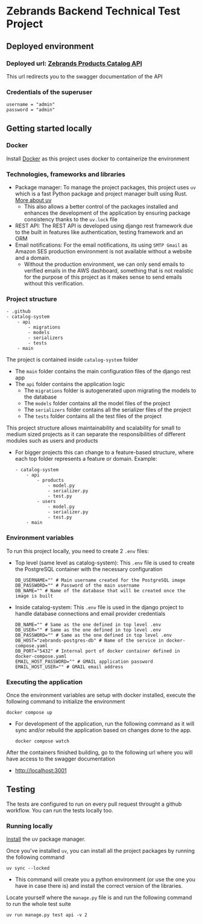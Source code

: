 # Zebrands Backend Technical Test Project
## Deployed environment
### Deployed url: [Zebrands Products Catalog API](http://3.129.97.67/api/docs#/)
This url redirects you to the swagger documentation of the API

### Credentials of the superuser
```
username = "admin"
password = "admin"
```

## Getting started locally
### Docker
Install [Docker](https://docs.docker.com/get-started/get-docker/) as this project uses docker to containerize the environment

### Technologies, frameworks and libraries
- Package manager: To manage the project packages, this project uses `uv` which is a fast Python package and project manager built using Rust. [More about uv](https://docs.astral.sh/uv/)
    - This also allows a better control of the packages installed and enhances the development of the application by ensuring package consistency thanks to the `uv.lock` file
- REST API: The REST API is developed using django rest framework due to the built in features like authentication, testing framework and an ORM
- Email notifications: For the email notifications, its using `SMTP Gmail` as Amazon SES production environment is not available without a website and a domain.
    - Without the production environment, we can only send emails to verified emails in the AWS dashboard, something that is not realistic for the purpose of this project as it makes sense to send emails without this verification.

### Project structure
```
- .github
- catalog-system
    - api
        - migrations
        - models
        - serializers
        - tests
    - main
```
The project is contained inside `catalog-system` folder
- The `main` folder contains the main configuration files of the django rest app
- The `api` folder contains the application logic
    - The `migrations` folder is autogenerated upon migrating the models to the database
    - The `models` folder contains all the model files of the project
    - The `serializers` folder contains all the serializer files of the project
    - The `tests` folder contains all the test files of the project

This project structure allows maintainability and scalability for small to medium sized projects as it can separate the responsibilities of different modules such as users and products
- For bigger projects this can change to a feature-based structure, where each top folder represents a feature or domain. Example:
    ```
    - catalog-system
        - api
            - products
                - model.py
                - serializer.py
                - test.py
            - users
                - model.py
                - serializer.py
                - test.py
        - main
    ```

### Environment variables
To run this project locally, you need to create 2 `.env` files:
- Top level (same level as catalog-system): This `.env` file is used to create the PostgreSQL container with the necessary configuration
    ```
    DB_USERNAME="" # Main username created for the PostgreSQL image
    DB_PASSWORD="" # Password of the main username
    DB_NAME="" # Name of the database that will be created once the image is built
    ```
- Inside catalog-system: This `.env` file is used in the django project to handle database connections and email provider credentials
    ```
    DB_NAME="" # Same as the one defined in top level .env
    DB_USER="" # Same as the one defined in top level .env
    DB_PASSWORD="" # Same as the one defined in top level .env
    DB_HOST="zebrands-postgres-db" # Name of the service in docker-compose.yaml
    DB_PORT="5432" # Internal port of docker container defined in docker-compose.yaml
    EMAIL_HOST_PASSWORD="" # GMAIL application password
    EMAIL_HOST_USER="" # GMAIL email address
    ```
### Executing the application
Once the environment variables are setup with docker installed, execute the following command to initialize the environment
```
docker compose up
```
- For development of the application, run the following command as it will sync and/or rebuild the application based on changes done to the app.
    ```
    docker compose watch
    ```
After the containers finished building, go to the following url where you will have access to the swagger documentation
- [http://localhost:3001](http://localhost:3001)

## Testing
The tests are configured to run on every pull request throught a github workflow. You can run the tests locally too.

### Running locally
[Install](https://docs.astral.sh/uv/getting-started/installation/) the uv package manager.

Once you've installed `uv`, you can install all the project packages by running the following command
```
uv sync --locked
```
- This command will create you a python environment (or use the one you have in case there is) and install the correct version of the libraries. 

Locate yourself where the `manage.py` file is and run the following command to run the whole test suite
```
uv run manage.py test api -v 2
```